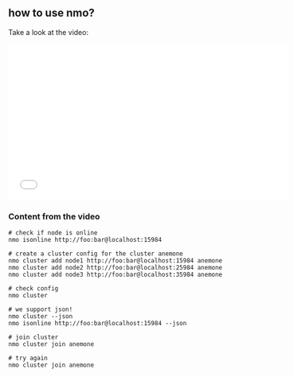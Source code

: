 ## how to use nmo?

Take a look at the video:

<iframe width="560" height="315" src="//www.youtube.com/embed/V_nChYFPixc" frameborder="0" allowfullscreen></iframe>

### Content from the video

```
# check if node is online
nmo isonline http://foo:bar@localhost:15984

# create a cluster config for the cluster anemone
nmo cluster add node1 http://foo:bar@localhost:15984 anemone
nmo cluster add node2 http://foo:bar@localhost:25984 anemone
nmo cluster add node3 http://foo:bar@localhost:35984 anemone

# check config
nmo cluster

# we support json!
nmo cluster --json
nmo isonline http://foo:bar@localhost:15984 --json

# join cluster
nmo cluster join anemone

# try again
nmo cluster join anemone
```
